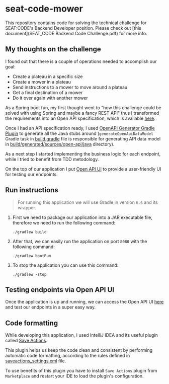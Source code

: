 # seat-code-mower
This repository contains code for solving the technical challenge for SEAT:CODE's Backend Developer position.
Please check out [this document](SEAT_CODE Backend Code Challenge.pdf) for more info.

## My thoughts on the challenge
I found out that there is a couple of operations needed to accomplish our goal:
- Create a plateau in a specific size
- Create a mower in a plateau
- Send instructions to a mower to move around a plateau
- Get a final destination of a mower
- Do it over again with another mower

As a Spring boot fun, my first thought went to "how this challenge could be solved with using Spring and maybe 
a fancy REST API" thus I transformed the requirements into an Open API specification, which is available [here](etc/open-api/specs/mower-api.yml).

Once I had an API specification ready, I used [OpenAPI Generator Gradle Plugin](https://github.com/OpenAPITools/openapi-generator/tree/master/modules/openapi-generator-gradle-plugin)
to generate all the Java stubs around (`generateOpenApiDataModel` Gradle task in [build.gradle](build.gradle) file is responsible for generating API data model in [build/generated/sources/open-api/java](build/generated/sources/open-api/java) directory).

As a next step I started implementing the business logic for each endpoint, while I tried to benefit from TDD metodology.

On the top of our application I put [Open API UI](https://github.com/springfox/springfox) to provide a user-friendly UI for testing our endpoints.

## Run instructions
> For running this application we will use Gradle in version `6.6` and its wrapper.

1. First we need to package our application into a JAR executable file, therefore we need to run the following command:
    ```
    ./gradlew build
    ```

2. After that, we can easily run the application on port `8080` with the following command:
    ```
    ./gradlew bootRun
    ```

3. To stop the application you can use this command:
    ```
    ./gradlew -stop
    ```

## Testing endpoints via Open API UI
Once the application is up and running, we can access the Open API UI [here](http://localhost:8080/swagger-ui/index.html) 
and test our endpoints in a super easy way.

## Code formatting
While developing this application, I used IntelliJ IDEA and its useful plugin called [Save Actions](https://plugins.jetbrains.com/plugin/7642-save-actions).

This plugin helps us keep the code clean and consistent by performing automatic code formatting, 
according to the rules defined in [saveactions_settings.xml](.idea/saveactions_settings.xml) file.

To use benefits of this plugin you have to install `Save Actions` plugin from `Marketplace` 
and restart your IDE to load the plugin's configuration.
